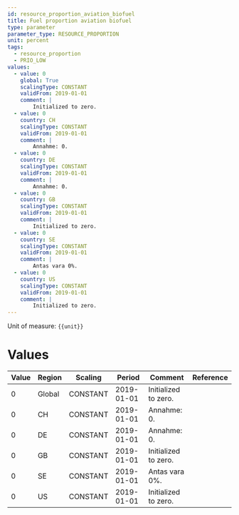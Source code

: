 ```yaml
---
id: resource_proportion_aviation_biofuel
title: Fuel proportion aviation biofuel
type: parameter
parameter_type: RESOURCE_PROPORTION
unit: percent
tags:
  - resource_proportion
  - PRIO_LOW
values:
  - value: 0
    global: True
    scalingType: CONSTANT
    validFrom: 2019-01-01
    comment: |
        Initialized to zero.
  - value: 0
    country: CH
    scalingType: CONSTANT
    validFrom: 2019-01-01
    comment: |
        Annahme: 0.
  - value: 0
    country: DE
    scalingType: CONSTANT
    validFrom: 2019-01-01
    comment: |
        Annahme: 0.
  - value: 0
    country: GB
    scalingType: CONSTANT
    validFrom: 2019-01-01
    comment: |
        Initialized to zero.
  - value: 0
    country: SE
    scalingType: CONSTANT
    validFrom: 2019-01-01
    comment: |
        Antas vara 0%.
  - value: 0
    country: US
    scalingType: CONSTANT
    validFrom: 2019-01-01
    comment: |
        Initialized to zero.
---
```



Unit of measure: `{{unit}}`


# Values


| Value | Region | Scaling | Period | Comment | Reference |
|-------|--------|---------|--------|---------|-----------|
| 0 | Global | CONSTANT | 2019-01-01 | Initialized to zero. |  |
| 0 | CH | CONSTANT | 2019-01-01 | Annahme: 0. |  |
| 0 | DE | CONSTANT | 2019-01-01 | Annahme: 0. |  |
| 0 | GB | CONSTANT | 2019-01-01 | Initialized to zero. |  |
| 0 | SE | CONSTANT | 2019-01-01 | Antas vara 0%. |  |
| 0 | US | CONSTANT | 2019-01-01 | Initialized to zero. |  |


